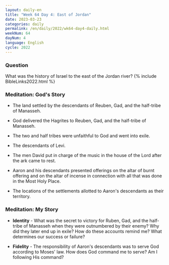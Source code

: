 ```yaml
---
layout: daily-en
title: "Week 64 Day 4: East of Jordan"
date: 2023-03-23
categories: daily
permalink: /en/daily/2022/wk64-day4-daily.html
weekNum: 64
dayNum: 4
language: English
cycle: 2022
---
```


### Question     
What was the history of Israel to the east of the Jordan river?
{% include BibleLinks2022.html %} 

### Meditation: God's Story   
+ The land settled by the descendants of Reuben, Gad, and the half-tribe of Manasseh. 

+ God delivered the Hagrites to Reuben, Gad, and the half-tribe of Manasseh. 

+ The two and half tribes were unfaithful to God and went into exile. 

+ The descendants of Levi. 

+ The men David put in charge of the music in the house of the Lord after the ark came to rest. 

+ Aaron and his descendants presented offerings on the altar of burnt offering and on the altar of incense in connection with all that was done in the Most Holy Place. 

+ The locations of the settlements allotted to Aaron's descendants as their territory. 

### Meditation: My Story   
+ **Identity** - What was the secret to victory for Ruben, Gad, and the half-tribe of Manasseh when they were outnumbered by their enemy? Why did they later end up in exile? How do these accounts remind me? What determines our success or failure? 

+ **Fidelity** - The responsibility of Aaron's descendants was to serve God according to Moses' law. How does God command me to serve? Am I following His command? 
